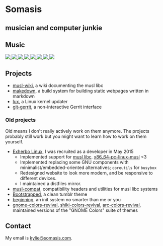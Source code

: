 # Somasis
## musician and computer junkie

## Music

<div class='discography'>
    <a href='https://somasis.bandcamp.com/album/sunraiser-revolution-means-beauty'>
        <img src='/img/covers/sunraiserrevolutionmeansbeauty.jpg' />
    </a>
    <a href='https://somasis.bandcamp.com/album/live-from-the-tapedeck-spaceship'>
        <img src='/img/covers/livefromthetapedeckspaceship.jpg' />
    </a>
    <a href='https://somasis.bandcamp.com/album/rejected-from-the-tapedeck-spaceship'>
        <img src='/img/covers/rejectedfromthetapedeckspaceship.jpg' />
    </a>
    <a href='https://somasis.bandcamp.com/album/the-infinite-sadness-2'>
        <img src='/img/covers/theinfinitesadness.jpg' />
    </a>
    <a href='https://somasis.bandcamp.com/album/scattered-we-unified'>
        <img src='/img/covers/scatteredweunified.jpg' />
    </a>
    <a href='https://somasis.bandcamp.com/album/a-most-beautiful-sight'>
        <img src='/img/covers/amostbeautifulsight.jpg' />
    </a>
    <a href='https://somasis.bandcamp.com/album/the-lonesome-planetarium'>
        <img src='/img/covers/thelonesomeplanetarium.jpg' />
    </a>
    <a href='https://somasis.bandcamp.com/album/sleepless'>
        <img src='/img/covers/sleepless.jpg' />
    </a>
</div>

## Projects

- [musl-wiki], a wiki documenting the musl libc
- [makedown], a build system for building static webpages written in markdown
- [lux], a Linux kernel updater
- [git-gerrit], a non-interactive Gerrit interface

### Old projects

Old means I don't really actively work on them anymore. The projects probably
still work but you might want to learn how to work on them yourself.

- [Exherbo Linux], I was recruited as a developer in May 2015
    - Implemented support for [musl libc]. [x86_64-pc-linux-musl] <3
    - Implemented replacing some GNU components with minimalist/embedded-oriented
      alternatives; `coreutils` for `busybox`
    - Redesigned website to look more modern, and be responsive to different
      devices.
    - I maintained a distfiles mirror.
- [musl-compat], compatibility headers and utilities for musl libc systems
- [Bootstrapped], a clean tumblr theme
- [beginning], an init system no smarter than me or you
- [gnome-colors-revival], [shiki-colors-revival], [arc-colors-revival],
  maintained versions of the "GNOME Colors" suite of themes

## Contact

My email is <kylie@somasis.com>.

[musl-wiki]:                https://wiki.somasis.com/
[makedown]:                 https://github.com/somasis/makedown
[Exherbo Linux]:            https://www.exherbo.org/
[musl libc]:                https://www.musl-libc.org/
[x86_64-pc-linux-musl]:     /dl/stages
[beginning]:                https://github.com/somasis/beginning
[lux]:                      https://github.com/somasis/lux
[musl-compat]:              https://github.com/somasis/musl-compat
[git-gerrit]:               https://github.com/somasis/git-gerrit
[Bootstrapped]:             https://www.tumblr.com/theme/38707
[gnome-colors-revival]:     https://github.com/somasis/gnome-colors-revival
[shiki-colors-revival]:     https://github.com/somasis/shiki-colors-revival
[arc-colors-revival]:       https://github.com/somasis/arc-colors-revival
[Discount]:                 https://www.pell.portland.or.us/~orc/Code/discount/
[Markdown]:                 https://daringfireball.net/projects/markdown/
[Source]:                   https://github.com/somasis/www.somasis.com

